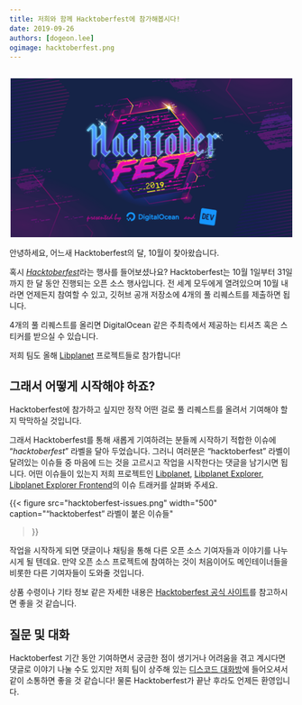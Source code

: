 ```yaml
---
title: 저희와 함께 Hacktoberfest에 참가해봅시다!
date: 2019-09-26
authors: [dogeon.lee]
ogimage: hacktoberfest.png
---
```


<div style="display: block; margin: auto; margin-top: 30px; width: 500px;"><a href="https://hacktoberfest.digitalocean.com/"><img src="hacktoberfest.png" width="500"></a></div>

안녕하세요, 어느새 Hacktoberfest의 달, 10월이 찾아왔습니다.   

혹시 <dfn>[Hacktoberfest]</dfn>라는 행사를 들어보셨나요? Hacktoberfest는 10월 1일부터 31일까지 한 달 동안 진행되는 오픈 소스 행사입니다. 전 세계 모두에게 열려있으며 10월 내라면 언제든지 참여할 수 있고, 깃허브 공개 저장소에 4개의 풀 리퀘스트를 제출하면 됩니다.

4개의 풀 리퀘스트를 올리면 DigitalOcean 같은 주최측에서 제공하는 티셔츠 혹은 스티커를 받으실 수 있습니다.

저희 팀도 올해 [Libplanet] 프로젝트들로 참가합니다!

그래서 어떻게 시작해야 하죠?
---------------------

Hacktoberfest에 참가하고 싶지만 정작 어떤 걸로 풀 리퀘스트를 올려서 기여해야 할지 막막하실 것입니다.

그래서 Hacktoberfest를 통해 새롭게 기여하려는 분들께 시작하기 적합한 이슈에 <q>*hacktoberfest*</q> 라벨을 달아 두었습니다.
그러니 여러분은 <q>hacktoberfest</q> 라벨이 달려있는 이슈들 중 마음에 드는 것을 고르시고 작업을 시작한다는 댓글을 남기시면 됩니다.
어떤 이슈들이 있는지 저희 프로젝트인 [Libplanet], [Libplanet Explorer], [Libplanet Explorer Frontend]의 이슈 트래커를 살펴봐 주세요.

{{<
figure
  src="hacktoberfest-issues.png"
  width="500"
  caption="<q>hacktoberfest</q> 라벨이 붙은 이슈들"
>}}

작업을 시작하게 되면 댓글이나 채팅을 통해 다른 오픈 소스 기여자들과 이야기를 나누시게 될 텐데요.
만약 오픈 소스 프로젝트에 참여하는 것이 처음이어도 메인테이너들을 비롯한 다른 기여자들이 도와줄 것입니다.

상품 수령이나 기타 정보 같은 자세한 내용은 [Hacktoberfest 공식 사이트][hacktoberfest]를 참고하시면 좋을 것 같습니다. 

질문 및 대화
---------

Hacktoberfest 기간 동안 기여하면서 궁금한 점이 생기거나 어려움을 겪고 계시다면 댓글로 이야기 나눌 수도 있지만 저희 팀이 상주해 있는 [디스코드 대화방][1]에 들어오셔서 같이 소통하면 좋을 것 같습니다! 물론 Hacktoberfest가 끝난 후라도 언제든 환영입니다.

[Libplanet]: https://github.com/planetarium/libplanet/issues?q=label:hacktoberfest+is:open+is:issue
[Libplanet Explorer]: https://github.com/planetarium/libplanet-explorer/issues?q=label:hacktoberfest+is:open+is:issue
[Libplanet Explorer Frontend]: https://github.com/planetarium/libplanet-explorer-frontend/issues?q=label:hacktoberfest+is:open+is:issue
[hacktoberfest]: https://hacktoberfest.digitalocean.com/
[1]: https://discord.gg/planetarium
